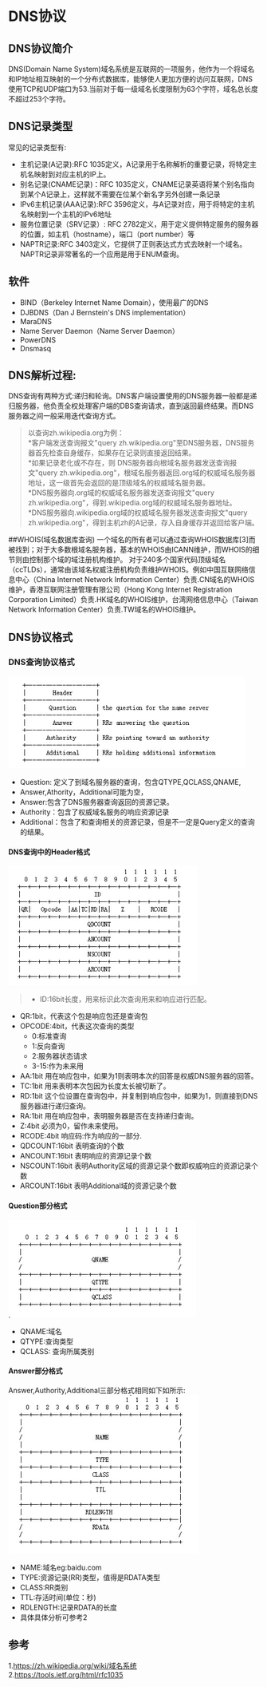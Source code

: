 # DNS协议
## DNS协议简介
DNS(Domain Name System)域名系统是互联网的一项服务，他作为一个将域名和IP地址相互映射的一个分布式数据库，能够使人更加方便的访问互联网，DNS使用TCP和UDP端口为53.当前对于每一级域名长度限制为63个字符，域名总长度不超过253个字符。<br/>
## DNS记录类型
常见的记录类型有: 

* 主机记录(A记录):RFC 1035定义，A记录用于名称解析的重要记录，将特定主机名映射到对应主机的IP上。
* 别名记录(CNAME记录)：RFC 1035定义，CNAME记录英语将某个别名指向到某个A记录上，这样就不需要在位某个新名字另外创建一条记录
* IPv6主机记录(AAA记录):RFC 3596定义，与A记录对应，用于将特定的主机名映射到一个主机的IPv6地址
* 服务位置记录（SRV记录）: RFC 2782定义，用于定义提供特定服务的服务器的位置，如主机（hostname），端口（port number）等
* NAPTR记录:RFC 3403定义，它提供了正则表达式方式去映射一个域名。NAPTR记录非常著名的一个应用是用于ENUM查询。

## 软件
* BIND（Berkeley Internet Name Domain），使用最广的DNS<br/>
* DJBDNS（Dan J Bernstein's DNS implementation）<br/>
* MaraDNS<br/>
* Name Server Daemon（Name Server Daemon）<br/>
* PowerDNS<br/>
* Dnsmasq<br/>

## DNS解析过程:
DNS查询有两种方式:递归和轮询。DNS客户端设置使用的DNS服务器一般都是递归服务器，他负责全权处理客户端的DBS查询请求，直到返回最终结果。而DNS服务器之间一般采用迭代查询方式。<br/>
>以查询zh.wikipedia.org为例：<br/>
*客户端发送查询报文"query zh.wikipedia.org"至DNS服务器，DNS服务器首先检查自身缓存，如果存在记录则直接返回结果。<br/>
*如果记录老化或不存在，则
DNS服务器向根域名服务器发送查询报文"query zh.wikipedia.org"，根域名服务器返回.org域的权威域名服务器地址，这一级首先会返回的是顶级域名的权威域名服务器。<br/>
*DNS服务器向.org域的权威域名服务器发送查询报文"query zh.wikipedia.org"，得到.wikipedia.org域的权威域名服务器地址。<br/>
*DNS服务器向.wikipedia.org域的权威域名服务器发送查询报文"query zh.wikipedia.org"，得到主机zh的A记录，存入自身缓存并返回给客户端。<br/>

##WHOIS(域名数据库查询)
一个域名的所有者可以通过查询WHOIS数据库[3]而被找到；对于大多数根域名服务器，基本的WHOIS由ICANN维护，而WHOIS的细节则由控制那个域的域注册机构维护。
对于240多个国家代码顶级域名（ccTLDs），通常由该域名权威注册机构负责维护WHOIS。例如中国互联网络信息中心（China Internet Network Information Center）负责.CN域名的WHOIS维护，香港互联网注册管理有限公司（Hong Kong Internet Registration Corporation Limited）负责.HK域名的WHOIS维护，台湾网络信息中心（Taiwan Network Information Center）负责.TW域名的WHOIS维护。
## DNS协议格式
### DNS查询协议格式

![DNS协议格式](img/DNSformat.jpg "DNS协议格式")<br/>

* Question: 定义了到域名服务器的查询，包含QTYPE,QCLASS,QNAME,
* Answer,Athority，Additional可能为空，
* Answer:包含了DNS服务器查询返回的资源记录。
* Authority：包含了权威域名服务的响应资源记录
* Additional：包含了和查询相关的资源记录，但是不一定是Query定义的查询的结果。

#### DNS查询中的Header格式

![DNS Header format](img/headerformat.jpg "Header format")<br/>

>* ID:16bit长度，用来标识此次查询用来和响应进行匹配。
* QR:1bit，代表这个包是响应包还是查询包
* OPCODE:4bit，代表这次查询的类型
	* 0:标准查询
	* 1:反向查询
	* 2:服务器状态请求
	* 3-15:作为未来用
* AA:1bit 用在响应包中，如果为1则表明本次的回答是权威DNS服务器的回答。
* TC:1bit 用来表明本次包因为长度太长被切断了。
* RD:1bit 这个位设置在查询包中，并复制到响应包中，如果为1，则直接到DNS服务器进行递归查询。
* RA:1bit 用在响应包中，表明服务器是否在支持递归查询。
* Z:4bit  必须为0，留作未来使用。
* RCODE:4bit 响应码:作为响应的一部分.
* QDCOUNT:16bit 表明查询的个数
* ANCOUNT:16bit 表明响应的资源记录个数
* NSCOUNT:16bit 表明Authority区域的资源记录个数即权威响应的资源记录个数
* ARCOUNT:16bit 表明Additional域的资源记录个数
####  Question部分格式

![DNS Question format](img/QuestionFormat.jpg "Question format")<br/>

* QNAME:域名
* QTYPE:查询类型
* QCLASS: 查询所属类别
#### Answer部分格式
Answer,Authority,Additional三部分格式相同如下如所示:<br/>
![DNS Question format](img/AnswerFormat.jpg "Question format")<br/>

* NAME:域名eg:baidu.com
* TYPE:资源记录(RR)类型，值得是RDATA类型
* CLASS:RR类别
* TTL:存活时间(单位：秒)
* RDLENGTH:记录RDATA的长度
* 具体具体分析可参考2
## 参考
1.https://zh.wikipedia.org/wiki/域名系统<br/>
2.https://tools.ietf.org/html/rfc1035<br/>
